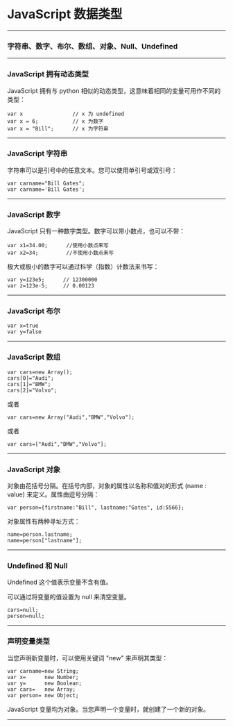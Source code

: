 # JavaScript 数据类型

---

### 字符串、数字、布尔、数组、对象、Null、Undefined

---

### JavaScript 拥有动态类型

JavaScript 拥有与 python 相似的动态类型，这意味着相同的变量可用作不同的类型：

```
var x                // x 为 undefined
var x = 6;           // x 为数字
var x = "Bill";      // x 为字符串
```

---

### JavaScript 字符串

字符串可以是引号中的任意文本。您可以使用单引号或双引号：

```
var carname="Bill Gates";
var carname='Bill Gates';
```

---

### JavaScript 数字

JavaScript 只有一种数字类型。数字可以带小数点，也可以不带：

```
var x1=34.00;      //使用小数点来写
var x2=34;         //不使用小数点来写
```

极大或极小的数字可以通过科学（指数）计数法来书写：

```
var y=123e5;      // 12300000
var z=123e-5;     // 0.00123
```

---

### JavaScript 布尔

```
var x=true
var y=false
```

---

### JavaScript 数组

```
var cars=new Array();
cars[0]="Audi";
cars[1]="BMW";
cars[2]="Volvo";
```

或者

```
var cars=new Array("Audi","BMW","Volvo");
```

或者 

```
var cars=["Audi","BMW","Volvo"];
```

---

### JavaScript 对象

对象由花括号分隔。在括号内部，对象的属性以名称和值对的形式 (name : value) 来定义。属性由逗号分隔：

```
var person={firstname:"Bill", lastname:"Gates", id:5566};
```

对象属性有两种寻址方式：

```
name=person.lastname;
name=person["lastname"];
```

---

### Undefined 和 Null

Undefined 这个值表示变量不含有值。

可以通过将变量的值设置为 null 来清空变量。

```
cars=null;
person=null;
```

---

### 声明变量类型

当您声明新变量时，可以使用关键词 "new" 来声明其类型：

```
var carname=new String;
var x=      new Number;
var y=      new Boolean;
var cars=   new Array;
var person= new Object;
```

JavaScript 变量均为对象。当您声明一个变量时，就创建了一个新的对象。

---

